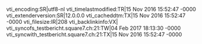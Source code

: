 vti_encoding:SR|utf8-nl
vti_timelastmodified:TR|15 Nov 2016 15:52:47 -0000
vti_extenderversion:SR|12.0.0.0
vti_cacheddtm:TX|15 Nov 2016 15:52:47 -0000
vti_filesize:IR|208
vti_backlinkinfo:VX|
vti_syncofs_testbericht.square7.ch\:21:TW|04 Feb 2017 18:13:30 -0000
vti_syncwith_testbericht.square7.ch\:21:TX|15 Nov 2016 15:52:47 -0000
